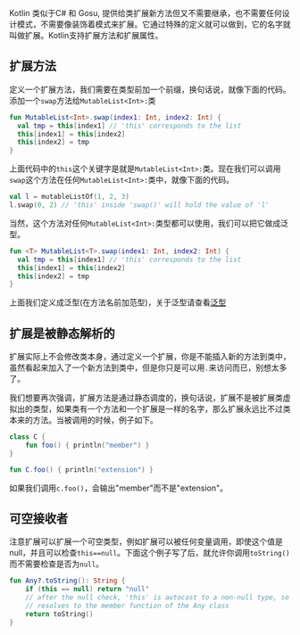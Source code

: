 Kotlin 类似于C# 和 Gosu, 提供给类扩展新方法但又不需要继承，也不需要任何设计模式，不需要像装饰着模式来扩展。它通过特殊的定义就可以做到，它的名字就叫做扩展。Kotlin支持扩展方法和扩展属性。

## 扩展方法

定义一个扩展方法，我们需要在类型前加一个前缀，换句话说，就像下面的代码。添加一个`swap`方法给`MutableList<Int>:`类

```Kotlin
fun MutableList<Int>.swap(index1: Int, index2: Int) {
  val tmp = this[index1] // 'this' corresponds to the list
  this[index1] = this[index2]
  this[index2] = tmp
}
```

上面代码中的`this`这个关键字是就是`MutableList<Int>:`类。现在我们可以调用`swap`这个方法在任何`MutableList<Int>:`类中，就像下面的代码。

```Kotlin
val l = mutableListOf(1, 2, 3)
l.swap(0, 2) // 'this' inside 'swap()' will hold the value of 'l'
```

当然，这个方法对任何`MutableList<Int>:`类型都可以使用，我们可以把它做成泛型。

```Kotlin
fun <T> MutableList<T>.swap(index1: Int, index2: Int) {
  val tmp = this[index1] // 'this' corresponds to the list
  this[index1] = this[index2]
  this[index2] = tmp
}
```

上面我们定义成泛型(在方法名前加范型)，关于泛型请查看[泛型](./泛型)

## 扩展是被静态解析的

扩展实际上不会修改类本身，通过定义一个扩展，你是不能插入新的方法到类中，虽然看起来加入了一个新方法到类中，但是你只是可以用`.`来访问而已，别想太多了。

我们想要再次强调，扩展方法是通过静态调度的，换句话说，扩展不是被扩展类虚拟出的类型，如果类有一个方法和一个扩展是一样的名字，那么扩展永远比不过类本来的方法。当被调用的时候，例子如下。

```Kotlin
class C {
    fun foo() { println("member") }
}

fun C.foo() { println("extension") }
```

如果我们调用`c.foo()`，会输出"member"而不是"extension"。

## 可空接收者

注意扩展可以扩展一个可空类型，例如扩展可以被任何变量调用，即使这个值是null，并且可以检查`this==null`。下面这个例子写了后，就允许你调用`toString()`而不需要检查是否为`null`。

```Kotlin
fun Any?.toString(): String {
    if (this == null) return "null"
    // after the null check, 'this' is autocast to a non-null type, so the toString() below
    // resolves to the member function of the Any class
    return toString()
}
```

